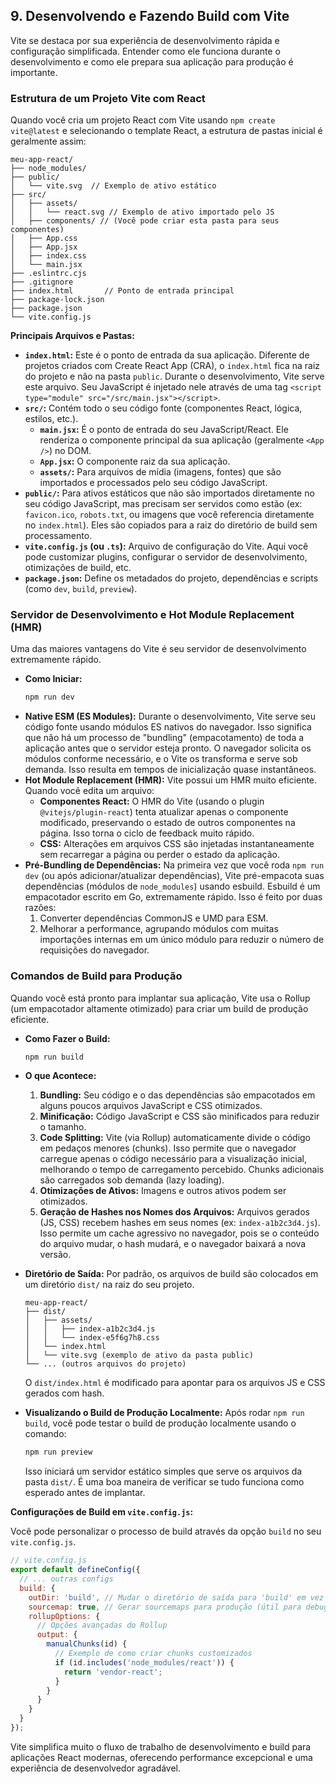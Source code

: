 ## 9. Desenvolvendo e Fazendo Build com Vite

Vite se destaca por sua experiência de desenvolvimento rápida e configuração simplificada. Entender como ele funciona durante o desenvolvimento e como ele prepara sua aplicação para produção é importante.

### Estrutura de um Projeto Vite com React

Quando você cria um projeto React com Vite usando `npm create vite@latest` e selecionando o template React, a estrutura de pastas inicial é geralmente assim:

```
meu-app-react/
├── node_modules/
├── public/
│   └── vite.svg  // Exemplo de ativo estático
├── src/
│   ├── assets/
│   │   └── react.svg // Exemplo de ativo importado pelo JS
│   ├── components/ // (Você pode criar esta pasta para seus componentes)
│   ├── App.css
│   ├── App.jsx
│   ├── index.css
│   └── main.jsx
├── .eslintrc.cjs
├── .gitignore
├── index.html       // Ponto de entrada principal
├── package-lock.json
├── package.json
└── vite.config.js
```

**Principais Arquivos e Pastas:**

*   **`index.html`:** Este é o ponto de entrada da sua aplicação. Diferente de projetos criados com Create React App (CRA), o `index.html` fica na raiz do projeto e não na pasta `public`. Durante o desenvolvimento, Vite serve este arquivo. Seu JavaScript é injetado nele através de uma tag `<script type="module" src="/src/main.jsx"></script>`.
*   **`src/`:** Contém todo o seu código fonte (componentes React, lógica, estilos, etc.).
    *   **`main.jsx`:** É o ponto de entrada do seu JavaScript/React. Ele renderiza o componente principal da sua aplicação (geralmente `<App />`) no DOM.
    *   **`App.jsx`:** O componente raiz da sua aplicação.
    *   **`assets/`:** Para arquivos de mídia (imagens, fontes) que são importados e processados pelo seu código JavaScript.
*   **`public/`:** Para ativos estáticos que não são importados diretamente no seu código JavaScript, mas precisam ser servidos como estão (ex: `favicon.ico`, `robots.txt`, ou imagens que você referencia diretamente no `index.html`). Eles são copiados para a raiz do diretório de build sem processamento.
*   **`vite.config.js` (ou `.ts`):** Arquivo de configuração do Vite. Aqui você pode customizar plugins, configurar o servidor de desenvolvimento, otimizações de build, etc.
*   **`package.json`:** Define os metadados do projeto, dependências e scripts (como `dev`, `build`, `preview`).

### Servidor de Desenvolvimento e Hot Module Replacement (HMR)

Uma das maiores vantagens do Vite é seu servidor de desenvolvimento extremamente rápido.

*   **Como Iniciar:**
    ```bash
    npm run dev
    ```
*   **Native ESM (ES Modules):** Durante o desenvolvimento, Vite serve seu código fonte usando módulos ES nativos do navegador. Isso significa que não há um processo de "bundling" (empacotamento) de toda a aplicação antes que o servidor esteja pronto. O navegador solicita os módulos conforme necessário, e o Vite os transforma e serve sob demanda. Isso resulta em tempos de inicialização quase instantâneos.
*   **Hot Module Replacement (HMR):** Vite possui um HMR muito eficiente. Quando você edita um arquivo:
    *   **Componentes React:** O HMR do Vite (usando o plugin `@vitejs/plugin-react`) tenta atualizar apenas o componente modificado, preservando o estado de outros componentes na página. Isso torna o ciclo de feedback muito rápido.
    *   **CSS:** Alterações em arquivos CSS são injetadas instantaneamente sem recarregar a página ou perder o estado da aplicação.
*   **Pré-Bundling de Dependências:** Na primeira vez que você roda `npm run dev` (ou após adicionar/atualizar dependências), Vite pré-empacota suas dependências (módulos de `node_modules`) usando esbuild. Esbuild é um empacotador escrito em Go, extremamente rápido. Isso é feito por duas razões:
    1.  Converter dependências CommonJS e UMD para ESM.
    2.  Melhorar a performance, agrupando módulos com muitas importações internas em um único módulo para reduzir o número de requisições do navegador.

### Comandos de Build para Produção

Quando você está pronto para implantar sua aplicação, Vite usa o Rollup (um empacotador altamente otimizado) para criar um build de produção eficiente.

*   **Como Fazer o Build:**
    ```bash
    npm run build
    ```
*   **O que Acontece:**
    1.  **Bundling:** Seu código e o das dependências são empacotados em alguns poucos arquivos JavaScript e CSS otimizados.
    2.  **Minificação:** Código JavaScript e CSS são minificados para reduzir o tamanho.
    3.  **Code Splitting:** Vite (via Rollup) automaticamente divide o código em pedaços menores (chunks). Isso permite que o navegador carregue apenas o código necessário para a visualização inicial, melhorando o tempo de carregamento percebido. Chunks adicionais são carregados sob demanda (lazy loading).
    4.  **Otimizações de Ativos:** Imagens e outros ativos podem ser otimizados.
    5.  **Geração de Hashes nos Nomes dos Arquivos:** Arquivos gerados (JS, CSS) recebem hashes em seus nomes (ex: `index-a1b2c3d4.js`). Isso permite um cache agressivo no navegador, pois se o conteúdo do arquivo mudar, o hash mudará, e o navegador baixará a nova versão.
*   **Diretório de Saída:** Por padrão, os arquivos de build são colocados em um diretório `dist/` na raiz do seu projeto.
    ```
    meu-app-react/
    ├── dist/
    │   ├── assets/
    │   │   ├── index-a1b2c3d4.js
    │   │   └── index-e5f6g7h8.css
    │   └── index.html
    │   └── vite.svg (exemplo de ativo da pasta public)
    └── ... (outros arquivos do projeto)
    ```
    O `dist/index.html` é modificado para apontar para os arquivos JS e CSS gerados com hash.

*   **Visualizando o Build de Produção Localmente:**
    Após rodar `npm run build`, você pode testar o build de produção localmente usando o comando:
    ```bash
    npm run preview
    ```
    Isso iniciará um servidor estático simples que serve os arquivos da pasta `dist/`. É uma boa maneira de verificar se tudo funciona como esperado antes de implantar.

**Configurações de Build em `vite.config.js`:**

Você pode personalizar o processo de build através da opção `build` no seu `vite.config.js`.

```javascript
// vite.config.js
export default defineConfig({
  // ... outras configs
  build: {
    outDir: 'build', // Mudar o diretório de saída para 'build' em vez de 'dist'
    sourcemap: true, // Gerar sourcemaps para produção (útil para debugging, mas pode expor código)
    rollupOptions: {
      // Opções avançadas do Rollup
      output: {
        manualChunks(id) {
          // Exemplo de como criar chunks customizados
          if (id.includes('node_modules/react')) {
            return 'vendor-react';
          }
        }
      }
    }
  }
});
```

Vite simplifica muito o fluxo de trabalho de desenvolvimento e build para aplicações React modernas, oferecendo performance excepcional e uma experiência de desenvolvedor agradável.

